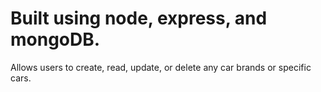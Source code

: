 # Built using node, express, and mongoDB.

Allows users to create, read, update, or delete any car brands
or specific cars.
